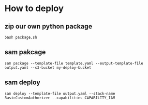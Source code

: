 # How to deploy

## zip our own python package

```
bash package.sh
```

## sam pakcage

```
sam package --template-file template.yaml --output-template-file output.yaml --s3-bucket my-deploy-bucket
```

## sam deploy

```
sam deploy --template-file output.yaml --stack-name BasicCustomAuthorizer --capabilities CAPABILITY_IAM
```
